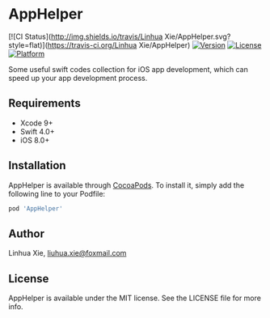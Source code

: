 # AppHelper

[![CI Status](http://img.shields.io/travis/Linhua Xie/AppHelper.svg?style=flat)](https://travis-ci.org/Linhua Xie/AppHelper)
[![Version](https://img.shields.io/cocoapods/v/AppHelper.svg?style=flat)](http://cocoapods.org/pods/AppHelper)
[![License](https://img.shields.io/cocoapods/l/AppHelper.svg?style=flat)](http://cocoapods.org/pods/AppHelper)
[![Platform](https://img.shields.io/cocoapods/p/AppHelper.svg?style=flat)](http://cocoapods.org/pods/AppHelper)

Some useful swift codes collection for iOS app development, which can speed up your app development process.

## Requirements

* Xcode 9+
* Swift 4.0+
* iOS 8.0+

## Installation

AppHelper is available through [CocoaPods](http://cocoapods.org). To install
it, simply add the following line to your Podfile:

```ruby
pod 'AppHelper'
```

## Author

Linhua Xie, liuhua.xie@foxmail.com

## License

AppHelper is available under the MIT license. See the LICENSE file for more info.
